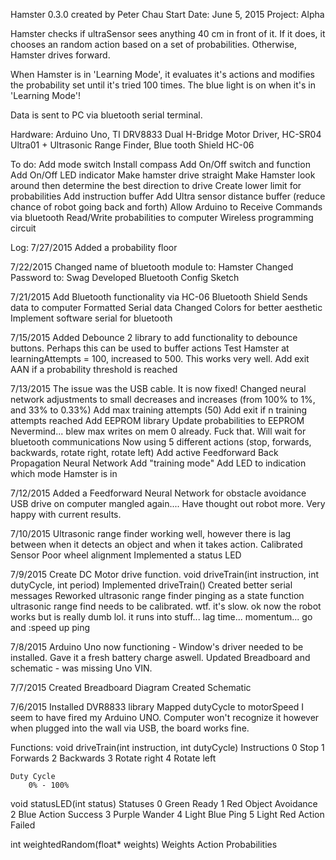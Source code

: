 Hamster 0.3.0 created by Peter Chau
Start Date: June 5, 2015
Project: Alpha

Hamster checks if ultraSensor sees anything 40 cm in front of it. If it does, it chooses an random action based on a set of probabilities. Otherwise, Hamster drives forward. 

When Hamster is in 'Learning Mode', it evaluates it's actions and modifies the probability set until it's tried 100 times. The blue light is on when it's in 'Learning Mode'!

Data is sent to PC via bluetooth serial terminal.

Hardware: Arduino Uno, TI DRV8833 Dual H-Bridge Motor Driver, HC-SR04 Ultra01 + Ultrasonic Range Finder, Blue tooth Shield HC-06

To do:
Add mode switch
Install compass
Add On/Off switch and function
Add On/Off LED indicator
Make hamster drive straight
Make Hamster look around then determine the best direction to drive
Create lower limit for probabilities
Add instruction buffer
Add Ultra sensor distance buffer (reduce chance of robot going back and forth)
Allow Arduino to Receive Commands via bluetooth
Read/Write probabilities to computer
Wireless programming circuit

Log:
7/27/2015
Added a probability floor

7/22/2015
Changed name of bluetooth module to: Hamster
Changed Password to: Swag
Developed Bluetooth Config Sketch

7/21/2015
Add Bluetooth functionality via HC-06 Bluetooth Shield
	Sends data to computer
	Formatted Serial data
Changed Colors for better aesthetic
Implement software serial for bluetooth

7/15/2015
Added Debounce 2 library to add functionality to debounce buttons. Perhaps this can be used to buffer actions
Test Hamster at learningAttempts = 100, increased to 500. This works very well.
Add exit AAN if a probability threshold is reached

7/13/2015
The issue was the USB cable. It is now fixed!
Changed neural network adjustments to small decreases and increases (from 100% to 1%, and 33% to 0.33%)
Add max training attempts (50)
  Add exit if n training attempts reached
Add EEPROM library
  Update probabilities to EEPROM
  Nevermind... blew max writes on mem 0 already. Fuck that. Will wait for bluetooth communications
Now using 5 different actions (stop, forwards, backwards, rotate right, rotate left)
Add active Feedforward Back Propagation Neural Network
  Add "training mode"
  Add LED to indication which mode Hamster is in

7/12/2015
Added a Feedforward Neural Network for obstacle avoidance
USB drive on computer mangled again.... Have thought out robot more. Very happy with current results.

7/10/2015
Ultrasonic range finder working well, however there is lag between when it detects an object and when it takes action.
  Calibrated Sensor
Poor wheel alignment
Implemented a status LED

7/9/2015
Create DC Motor drive function. void driveTrain(int instruction, int dutyCycle, int period)
Implemented driveTrain()
Created better serial messages
Reworked ultrasonic range finder pinging as a state function
ultrasonic range find needs to be calibrated. wtf. it's slow.
ok now the robot works but is really dumb lol. it runs into stuff... lag time... momentum... go and :speed up ping

7/8/2015
Arduino Uno now functioning - Window's driver needed to be installed. Gave it a fresh battery charge aswell.
Updated Breadboard and schematic - was missing Uno VIN.

7/7/2015
Created Breadboard Diagram
Created Schematic

7/6/2015
Installed DVR8833 library
Mapped dutyCycle to motorSpeed
I seem to have fired my Arduino UNO. Computer won't recognize it however when plugged into the wall via USB, the board works fine.

Functions:
void driveTrain(int instruction, int dutyCycle)
	Instructions
		0	Stop
		1	Forwards
		2	Backwards
		3	Rotate right
		4	Rotate left

	Duty Cycle
		0% - 100%

void statusLED(int status)
	Statuses
		0	Green		Ready
		1	Red 		Object Avoidance
		2	Blue 		Action Success
		3	Purple		Wander
		4	Light Blue 	Ping
		5	Light Red 	Action Failed

int weightedRandom(float* weights)
	Weights
		Action Probabilities
